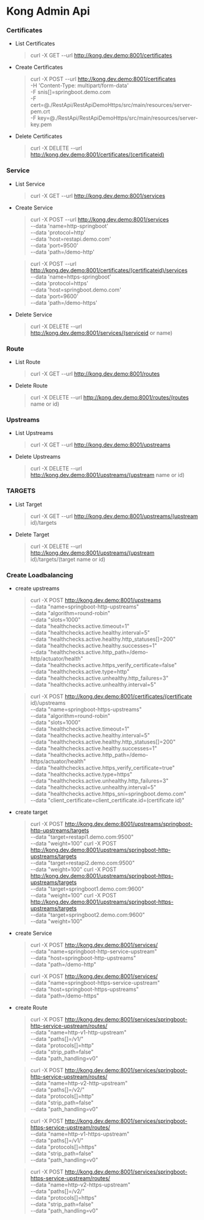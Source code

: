 # **Kong Admin Api**

### Certificates
- List Certificates
    > curl -X GET --url http://kong.dev.demo:8001/certificates
- Create Certificates
    > curl -X POST --url http://kong.dev.demo:8001/certificates \
    -H 'Content-Type: multipart/form-data' \
    -F snis[]=springboot.demo.com \
    -F cert=@./RestApi/RestApiDemoHttps/src/main/resources/server-pem.crt \
    -F key=@./RestApi/RestApiDemoHttps/src/main/resources/server-key.pem
- Delete Certificates
    > curl -X DELETE --url http://kong.dev.demo:8001/certificates/(certificateid)

### Service
- List Service
    > curl -X GET --url http://kong.dev.demo:8001/services
- Create Service
    > curl -X POST --url http://kong.dev.demo:8001/services \
     --data 'name=http-springboot' \
     --data 'protocol=http' \
     --data 'host=restapi.demo.com' \
     --data 'port=9500' \
     --data 'path=/demo-http'

     > curl -X POST --url http://kong.dev.demo:8001/certificates/(certificateid)/services \
     --data 'name=https-springboot' \
     --data 'protocol=https' \
     --data 'host=springboot.demo.com' \
     --data 'port=9600' \
     --data 'path=/demo-https'
     
- Delete Service
    > curl -X DELETE --url http://kong.dev.demo:8001/services/(serviceid or name)

### Route
- List Route
    > curl -X GET --url http://kong.dev.demo:8001/routes
- Delete Route
    > curl -X DELETE --url http://kong.dev.demo:8001/routes/(routes name or id)

### Upstreams
- List Upstreams
    > curl -X GET --url http://kong.dev.demo:8001/upstreams
- Delete Upstreams
    > curl -X DELETE --url http://kong.dev.demo:8001/upstreams/(upstream name or id)

### TARGETS
- List Target
    > curl -X GET --url http://kong.dev.demo:8001/upstreams/(upstream id)/targets
- Delete Target
    > curl -X DELETE --url http://kong.dev.demo:8001/upstreams/(upstream id)/targets/(target name or id)

### Create Loadbalancing
- create upstreams
    > curl -X POST http://kong.dev.demo:8001/upstreams \
    --data "name=springboot-http-upstreams" \
    --data "algorithm=round-robin" \
    --data "slots=1000" \
    --data "healthchecks.active.timeout=1" \
    --data "healthchecks.active.healthy.interval=5" \
    --data "healthchecks.active.healthy.http_statuses[]=200" \
    --data "healthchecks.active.healthy.successes=1" \
    --data "healthchecks.active.http_path=/demo-http/actuator/health" \
    --data "healthchecks.active.https_verify_certificate=false" \
    --data "healthchecks.active.type=http" \
    --data "healthchecks.active.unhealthy.http_failures=3" \
    --data "healthchecks.active.unhealthy.interval=5"

    > curl -X POST http://kong.dev.demo:8001/certificates/(certificate id)/upstreams \
    --data "name=springboot-https-upstreams" \
    --data "algorithm=round-robin" \
    --data "slots=1000" \
    --data "healthchecks.active.timeout=1" \
    --data "healthchecks.active.healthy.interval=5" \
    --data "healthchecks.active.healthy.http_statuses[]=200" \
    --data "healthchecks.active.healthy.successes=1" \
    --data "healthchecks.active.http_path=/demo-https/actuator/health" \
    --data "healthchecks.active.https_verify_certificate=true" \
    --data "healthchecks.active.type=https" \
    --data "healthchecks.active.unhealthy.http_failures=3" \
    --data "healthchecks.active.unhealthy.interval=5" \
    --data "healthchecks.active.https_sni=springboot.demo.com" \
    --data "client_certificate=client_certificate.id=(certificate id)"
    
- create target
    > curl -X POST http://kong.dev.demo:8001/upstreams/springboot-http-upstreams/targets \
    --data "target=restapi1.demo.com:9500" \
    --data "weight=100"
    > curl -X POST http://kong.dev.demo:8001/upstreams/springboot-http-upstreams/targets \
    --data "target=restapi2.demo.com:9500" \
    --data "weight=100"
    > curl -X POST http://kong.dev.demo:8001/upstreams/springboot-https-upstreams/targets \
    --data "target=springboot1.demo.com:9600" \
    --data "weight=100"
    > curl -X POST http://kong.dev.demo:8001/upstreams/springboot-https-upstreams/targets \
    --data "target=springboot2.demo.com:9600" \
    --data "weight=100"

- create Service
    > curl -X POST http://kong.dev.demo:8001/services/ \
    --data "name=springboot-http-service-upstream" \
    --data "host=springboot-http-upstreams" \
    --data "path=/demo-http"

    > curl -X POST http://kong.dev.demo:8001/services/ \
    --data "name=springboot-https-service-upstream" \
    --data "host=springboot-https-upstreams" \
    --data "path=/demo-https"

- create Route
    > curl -X POST http://kong.dev.demo:8001/services/springboot-http-service-upstream/routes/ \
    --data "name=http-v1-http-upstream" \
    --data "paths[]=/v1/" \
    --data "protocols[]=http" \
    --data "strip_path=false" \
    --data "path_handling=v0"

    > curl -X POST http://kong.dev.demo:8001/services/springboot-http-service-upstream/routes/ \
    --data "name=http-v2-http-upstream" \
    --data "paths[]=/v2/" \
    --data "protocols[]=http" \
    --data "strip_path=false" \
    --data "path_handling=v0"

    > curl -X POST http://kong.dev.demo:8001/services/springboot-https-service-upstream/routes/ \
    --data "name=http-v1-https-upstream" \
    --data "paths[]=/v1/" \
    --data "protocols[]=https" \
    --data "strip_path=false" \
    --data "path_handling=v0"

    > curl -X POST http://kong.dev.demo:8001/services/springboot-https-service-upstream/routes/ \
    --data "name=http-v2-https-upstream" \
    --data "paths[]=/v2/" \
    --data "protocols[]=https" \
    --data "strip_path=false" \
    --data "path_handling=v0"


